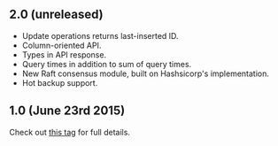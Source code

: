 ## 2.0 (unreleased)

- Update operations returns last-inserted ID.
- Column-oriented API.
- Types in API response.
- Query times in addition to sum of query times.
- New Raft consensus module, built on Hashsicorp's implementation.
- Hot backup support.

## 1.0 (June 23rd 2015)

Check out [this tag](https://github.com/otoolep/rqlite/releases/tag/v1.0) for full details.

